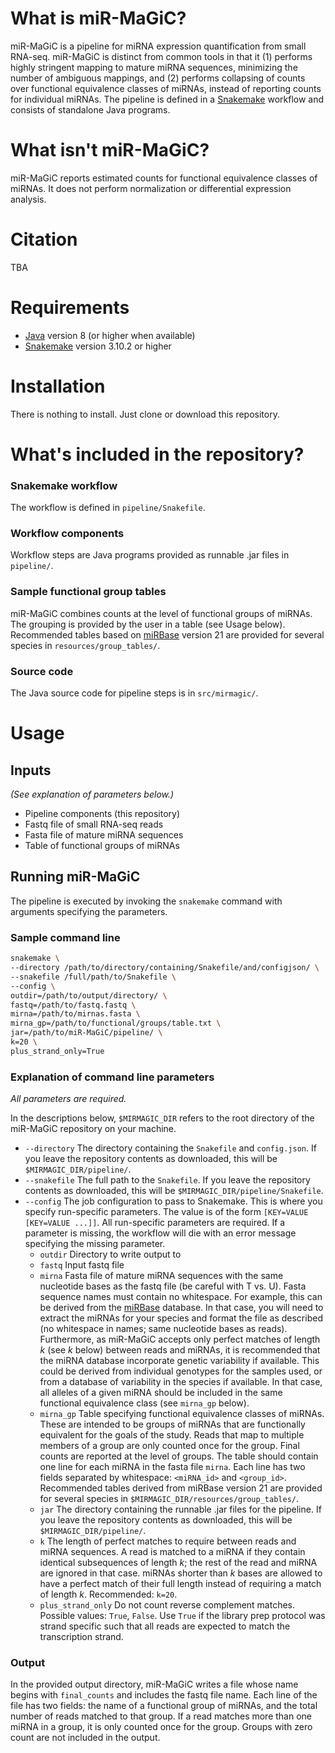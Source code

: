 # What is miR-MaGiC?

miR-MaGiC is a pipeline for miRNA expression quantification from small RNA-seq. miR-MaGiC is distinct from common tools in that it (1)  performs highly stringent mapping to mature miRNA sequences, minimizing the number of ambiguous mappings, and (2) performs collapsing of counts over functional equivalence classes of miRNAs, instead of reporting counts for individual miRNAs. The pipeline is defined in a [Snakemake](https://snakemake.readthedocs.io/en/stable/) workflow and consists of standalone Java programs.

# What isn't miR-MaGiC?

miR-MaGiC reports estimated counts for functional equivalence classes of miRNAs. It does not perform normalization or differential expression analysis.

# Citation

TBA

# Requirements

- [Java](https://www.java.com/en/download/) version 8 (or higher when available)
- [Snakemake](https://snakemake.readthedocs.io/en/stable/index.html) version 3.10.2 or higher

# Installation

There is nothing to install. Just clone or download this repository.

# What's included in the repository?

### Snakemake workflow

The workflow is defined in `pipeline/Snakefile`.

### Workflow components

Workflow steps are Java programs provided as runnable .jar files in `pipeline/`.

### Sample functional group tables

miR-MaGiC combines counts at the level of functional groups of miRNAs. The grouping is provided by the user in a table (see Usage below). Recommended tables based on [miRBase](http://www.mirbase.org/) version 21 are provided for several species in `resources/group_tables/`.

### Source code

The Java source code for pipeline steps is in `src/mirmagic/`.

# Usage

## Inputs

*(See explanation of parameters below.)*

- Pipeline components (this repository)
- Fastq file of small RNA-seq reads
- Fasta file of mature miRNA sequences
- Table of functional groups of miRNAs

## Running miR-MaGiC

The pipeline is executed by invoking the `snakemake` command with arguments specifying the parameters.

### Sample command line

```bash
snakemake \ 
--directory /path/to/directory/containing/Snakefile/and/configjson/ \ 
--snakefile /full/path/to/Snakefile \
--config \
outdir=/path/to/output/directory/ \
fastq=/path/to/fastq.fastq \
mirna=/path/to/mirnas.fasta \
mirna_gp=/path/to/functional/groups/table.txt \
jar=/path/to/miR-MaGiC/pipeline/ \
k=20 \
plus_strand_only=True
```

### Explanation of command line parameters

*All parameters are required.*

In the descriptions below, `$MIRMAGIC_DIR` refers to the root directory of the miR-MaGiC repository on your machine.

- `--directory` The directory containing the `Snakefile` and `config.json`. If you leave the repository contents as downloaded, this will be `$MIRMAGIC_DIR/pipeline/`.
- `--snakefile` The full path to the `Snakefile`. If you leave the repository contents as downloaded, this will be `$MIRMAGIC_DIR/pipeline/Snakefile`.
- `--config` The job configuration to pass to Snakemake. This is where you specify run-specific parameters. The value is of the form `[KEY=VALUE [KEY=VALUE ...]]`. All run-specific parameters are required. If a parameter is missing, the workflow will die with an error message specifying the missing parameter. 
  - `outdir` Directory to write output to
  - `fastq` Input fastq file
  - `mirna` Fasta file of mature miRNA sequences with the same nucleotide bases as the fastq file (be careful with T vs. U). Fasta sequence names must contain no whitespace. For example, this can be derived from the [miRBase](http://www.mirbase.org/ftp.shtml) database. In that case, you will need to extract the miRNAs for your species and format the file as described (no whitespace in names; same nucleotide bases as reads). Furthermore, as miR-MaGiC accepts only perfect matches of length *k* (see *k* below) between reads and miRNAs, it is recommended that the miRNA database incorporate genetic variability if available. This could be derived from individual genotypes for the samples used, or from a database of variability in the species if available. In that case, all alleles of a given miRNA should be included in the same functional equivalence class (see `mirna_gp` below).
  - `mirna_gp` Table specifying functional equivalence classes of miRNAs. These are intended to be groups of miRNAs that are functionally equivalent for the goals of the study. Reads that map to multiple members of a group are only counted once for the group. Final counts are reported at the level of groups. The table should contain one line for each miRNA in the fasta file `mirna`. Each line has two fields separated by whitespace: `<miRNA_id>` and `<group_id>`. Recommended tables derived from miRBase version 21 are provided for several species in `$MIRMAGIC_DIR/resources/group_tables/`.
  - `jar` The directory containing the runnable .jar files for the pipeline. If you leave the repository contents as downloaded, this will be `$MIRMAGIC_DIR/pipeline/`.
  - `k` The length of perfect matches to require between reads and miRNA sequences. A read is matched to a miRNA if they contain identical subsequences of length *k*; the rest of the read and miRNA are ignored in that case. miRNAs shorter than *k* bases are allowed to have a perfect match of their full length instead of requiring a match of length *k*. Recommended: `k=20`.
  - `plus_strand_only` Do not count reverse complement matches. Possible values: `True`, `False`. Use `True` if the library prep protocol was strand specific such that all reads are expected to match the transcription strand.

### Output

In the provided output directory, miR-MaGiC writes a file whose name begins with `final_counts` and includes the fastq file name. Each line of the file has two fields: the name of a functional group of miRNAs, and the total number of reads matched to that group. If a read matches more than one miRNA in a group, it is only counted once for the group. Groups with zero count are not included in the output.



